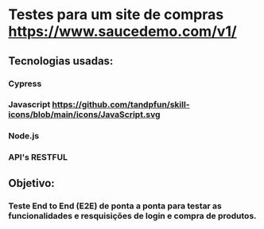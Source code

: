 # Testes para um site de compras https://www.saucedemo.com/v1/

## Tecnologias usadas:
### Cypress
### Javascript https://github.com/tandpfun/skill-icons/blob/main/icons/JavaScript.svg
### Node.js
### API's RESTFUL

## Objetivo:
### Teste End to End (E2E) de ponta a ponta para testar as funcionalidades e resquisições de login e compra de produtos.
